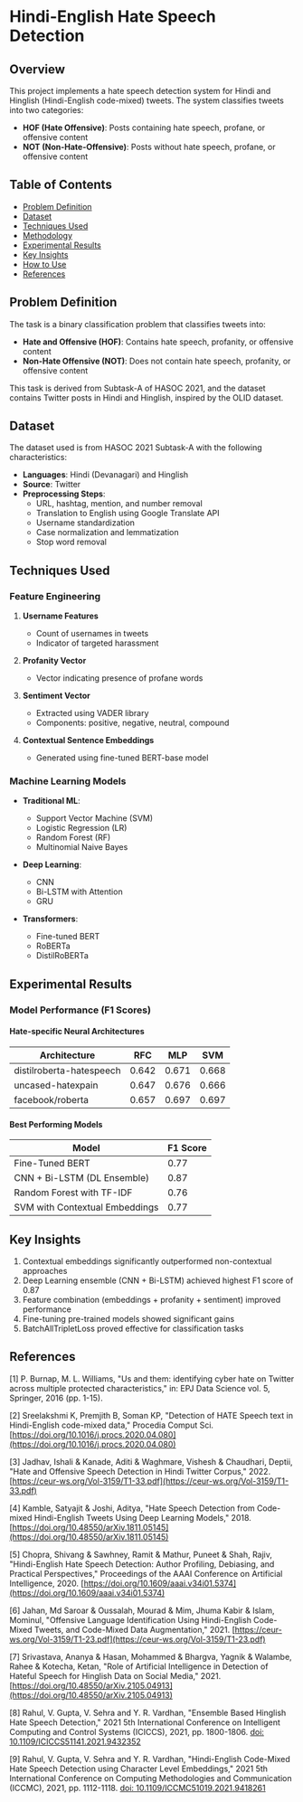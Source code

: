 # Hindi-English Hate Speech Detection

## Overview
This project implements a hate speech detection system for Hindi and Hinglish (Hindi-English code-mixed) tweets. The system classifies tweets into two categories:
- **HOF (Hate Offensive)**: Posts containing hate speech, profane, or offensive content
- **NOT (Non-Hate-Offensive)**: Posts without hate speech, profane, or offensive content

## Table of Contents
- [Problem Definition](#problem-definition)
- [Dataset](#dataset)
- [Techniques Used](#techniques-used)
- [Methodology](#methodology)
- [Experimental Results](#experimental-results)
- [Key Insights](#key-insights)
- [How to Use](#how-to-use)
- [References](#references)

## Problem Definition
The task is a binary classification problem that classifies tweets into:
- **Hate and Offensive (HOF)**: Contains hate speech, profanity, or offensive content
- **Non-Hate Offensive (NOT)**: Does not contain hate speech, profanity, or offensive content

This task is derived from Subtask-A of HASOC 2021, and the dataset contains Twitter posts in Hindi and Hinglish, inspired by the OLID dataset.

## Dataset
The dataset used is from HASOC 2021 Subtask-A with the following characteristics:
- **Languages**: Hindi (Devanagari) and Hinglish
- **Source**: Twitter
- **Preprocessing Steps**:
  - URL, hashtag, mention, and number removal
  - Translation to English using Google Translate API
  - Username standardization
  - Case normalization and lemmatization
  - Stop word removal

## Techniques Used

### Feature Engineering
1. **Username Features**
   - Count of usernames in tweets
   - Indicator of targeted harassment

2. **Profanity Vector**
   - Vector indicating presence of profane words

3. **Sentiment Vector**
   - Extracted using VADER library
   - Components: positive, negative, neutral, compound

4. **Contextual Sentence Embeddings**
   - Generated using fine-tuned BERT-base model

### Machine Learning Models
- **Traditional ML**: 
  - Support Vector Machine (SVM)
  - Logistic Regression (LR)
  - Random Forest (RF)
  - Multinomial Naive Bayes

- **Deep Learning**:
  - CNN
  - Bi-LSTM with Attention
  - GRU

- **Transformers**:
  - Fine-tuned BERT
  - RoBERTa
  - DistilRoBERTa

## Experimental Results

### Model Performance (F1 Scores)

#### Hate-specific Neural Architectures
| Architecture | RFC | MLP | SVM |
|--------------|-----|-----|-----|
| distilroberta-hatespeech | 0.642 | 0.671 | 0.668 |
| uncased-hatexpain | 0.647 | 0.676 | 0.666 |
| facebook/roberta | 0.657 | 0.697 | 0.697 |

#### Best Performing Models
| Model | F1 Score |
|-------|-----------|
| Fine-Tuned BERT | 0.77 |
| CNN + Bi-LSTM (DL Ensemble) | 0.87 |
| Random Forest with TF-IDF | 0.76 |
| SVM with Contextual Embeddings | 0.77 |

## Key Insights
1. Contextual embeddings significantly outperformed non-contextual approaches
2. Deep Learning ensemble (CNN + Bi-LSTM) achieved highest F1 score of 0.87
3. Feature combination (embeddings + profanity + sentiment) improved performance
4. Fine-tuning pre-trained models showed significant gains
5. BatchAllTripletLoss proved effective for classification tasks


## References

[1] P. Burnap, M. L. Williams, "Us and them: identifying cyber hate on Twitter across multiple protected characteristics," in: EPJ Data Science vol. 5, Springer, 2016 (pp. 1-15).

[2] Sreelakshmi K, Premjith B, Soman KP, "Detection of HATE Speech text in Hindi-English code-mixed data," Procedia Comput Sci. [https://doi.org/10.1016/j.procs.2020.04.080](https://doi.org/10.1016/j.procs.2020.04.080)

[3] Jadhav, Ishali & Kanade, Aditi & Waghmare, Vishesh & Chaudhari, Deptii, "Hate and Offensive Speech Detection in Hindi Twitter Corpus," 2022. [https://ceur-ws.org/Vol-3159/T1-33.pdf](https://ceur-ws.org/Vol-3159/T1-33.pdf)

[4] Kamble, Satyajit & Joshi, Aditya, "Hate Speech Detection from Code-mixed Hindi-English Tweets Using Deep Learning Models," 2018. [https://doi.org/10.48550/arXiv.1811.05145](https://doi.org/10.48550/arXiv.1811.05145)

[5] Chopra, Shivang & Sawhney, Ramit & Mathur, Puneet & Shah, Rajiv, "Hindi-English Hate Speech Detection: Author Profiling, Debiasing, and Practical Perspectives," Proceedings of the AAAI Conference on Artificial Intelligence, 2020. [https://doi.org/10.1609/aaai.v34i01.5374](https://doi.org/10.1609/aaai.v34i01.5374)

[6] Jahan, Md Saroar & Oussalah, Mourad & Mim, Jhuma Kabir & Islam, Mominul, "Offensive Language Identification Using Hindi-English Code-Mixed Tweets, and Code-Mixed Data Augmentation," 2021. [https://ceur-ws.org/Vol-3159/T1-23.pdf](https://ceur-ws.org/Vol-3159/T1-23.pdf)

[7] Srivastava, Ananya & Hasan, Mohammed & Bhargva, Yagnik & Walambe, Rahee & Kotecha, Ketan, "Role of Artificial Intelligence in Detection of Hateful Speech for Hinglish Data on Social Media," 2021. [https://doi.org/10.48550/arXiv.2105.04913](https://doi.org/10.48550/arXiv.2105.04913)

[8] Rahul, V. Gupta, V. Sehra and Y. R. Vardhan, "Ensemble Based Hinglish Hate Speech Detection," 2021 5th International Conference on Intelligent Computing and Control Systems (ICICCS), 2021, pp. 1800-1806. [doi: 10.1109/ICICCS51141.2021.9432352](https://doi.org/10.1109/ICICCS51141.2021.9432352)

[9] Rahul, V. Gupta, V. Sehra and Y. R. Vardhan, "Hindi-English Code-Mixed Hate Speech Detection using Character Level Embeddings," 2021 5th International Conference on Computing Methodologies and Communication (ICCMC), 2021, pp. 1112-1118. [doi: 10.1109/ICCMC51019.2021.9418261](https://doi.org/10.1109/ICCMC51019.2021.9418261)

